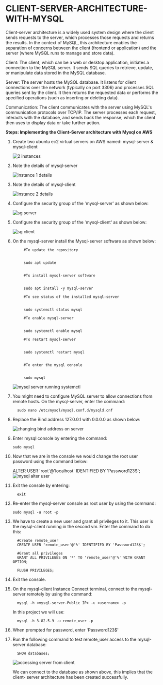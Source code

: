 # CLIENT-SERVER-ARCHITECTURE-WITH-MYSQL



Client-server architecture is a widely used system design where the client sends requests to the server, which processes those requests and returns the results. In the context of MySQL, this architecture enables the separation of concerns between the client (frontend or application) and the server (where MySQL runs to manage and store data).

Client: The client, which can be a web or desktop application, initiates a connection to the MySQL server. It sends SQL queries to retrieve, update, or manipulate data stored in the MySQL database.

Server: The server hosts the MySQL database. It listens for client connections over the network (typically on port 3306) and processes SQL queries sent by the client. It then returns the requested data or performs the specified operations (such as inserting or deleting data).

Communication: The client communicates with the server using MySQL's communication protocols over TCP/IP. The server processes each request, interacts with the database, and sends back the response, which the client then uses to display data or take further action.


**Steps: Implementing the Client-Server architecture with Mysql on AWS**
1. Create two ubuntu ec2 virtual servers on AWS named: mysql-server & mysql-client

   
   ![2 instances](https://github.com/user-attachments/assets/621ad5d3-b835-4269-8205-b3b3b8e3bab0)


2. Note the details of mysql-server

 
  
   ![instance 1 details](https://github.com/user-attachments/assets/d62c7d3d-1d3f-4e64-ae49-ac780c34cd64)


3. Note the details of mysql-client


   ![instance 2 details](https://github.com/user-attachments/assets/4b3aaa4b-21aa-4b9b-8d86-35b259e591b8)


4. Configure the security group of the 'mysql-server' as shown below:

   ![sg server](https://github.com/user-attachments/assets/7e4c2c3a-a089-4d94-a405-cbc394c278f1)

5. Configure the security group of the 'mysql-client' as shown below:
   
   ![sg client](https://github.com/user-attachments/assets/323662f9-368e-435c-8e39-87886578f806)

6. On the mysql-server install the Mysql-server software as shown below:

            #To update the repository


            sudo apt update


            #To install mysql-server software

   
            sudo apt install -y mysql-server
         
            #To see status of the installed mysql-server

   
            sudo systemctl status mysql
         
            #To enable mysql-server

   
            sudo systemctl enable mysql
         
            #To restart mysql-server

   
            sudo systemctl restart mysql
   
         
            #To enter the mysql console

   
            sudo mysql

   ![mysql server running systemctl](https://github.com/user-attachments/assets/ddb18553-aa44-4a74-9efe-bd19c2b3f86e)


6. You might need to configure MySQL server to allow connections from remote hosts. On the mysql-server, enter the command:


         sudo nano /etc/mysql/mysql.conf.d/mysqld.cnf


7. Replace the Bind address 127.0.0.1 with 0.0.0.0 as shown below:


   ![changing bind address on server](https://github.com/user-attachments/assets/000e572d-f13d-4cc0-b83a-a6f86a62293c)

9. Enter mysql console by entering the command:

       sudo mysql

10. Now that we are in the console we would change the root user password using the command below:

       ALTER USER 'root'@'localhost' IDENTIFIED BY 'Password123$';
![mysql alter user](https://github.com/user-attachments/assets/bf514030-4e35-4db3-815a-bab14a42571c)

11. Exit the console by entering:


          exit


12. Re-enter the mysql-server console as root user by using the command:

        sudo mysql -u root -p

13. We have to create a new user and grant all privileges to it. This user is the 
    mysql-client running in the second vm. Enter the command to do this:

          #Create remote_user
          CREATE USER 'remote_user'@'%' IDENTIFIED BY 'Password123$';
          
          #Grant all privileges
          GRANT ALL PRIVILEGES ON '*' TO 'remote_user'@'%' WITH GRANT OPTION;
      
          FLUSH PRIVILEGES;
   
      
 14. Exit the console.   
   

 15. On the mysql-client Instance Connect terminal, connect to the mysql-server 
     remotely by using the command:


           mysql -h <mysql-server-Public IP> -u <username> -p


     In this project we will use:

           mysql -h 3.82.5.9 -u remote_user -p


16. When prompted for password, enter 'Password123$'

17. Run the following command to test remote_user access to the mysql-server 
    database:

          SHOW databases;


    ![accessing server from client](https://github.com/user-attachments/assets/f8696908-c453-41a6-a942-418cef6d217c)




    We can connect to the database as shown above, this implies that the client-      server architecture has been created successfully.

        


    

    


      

